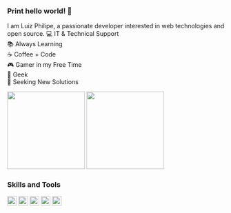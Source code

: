 ### Print hello world! 👋
I am Luiz Philipe, a passionate developer interested in web technologies and open source.
💻 IT & Technical Support  
📚 Always Learning  
☕️ Coffee + Code  
🎮 Gamer in my Free Time  
👾 Geek  
🚀 Seeking New Solutions  

<div>
  <img loading="lazy" height="180em" src="https://github-readme-stats.vercel.app/api/top-langs/?username=Lphilipex&layout=compact&langs_count=7&theme=transparent&bg_color=000&border_color=30A3DC&show_icons=true"/>
  <img loading="lazy" height="180em" src="https://github-readme-stats.vercel.app/api?username=Lphilipex&theme=transparent&bg_color=000&border_color=30A3DC&show_icons=true&icon_color=30A3DC&title_color=E94D5F&text_color=FFF"/>
</div>

### Skills and Tools
<div>
  <img loading="lazy" height="22em" src="https://img.shields.io/badge/Windows-000?style=for-the-badge&logo=windows&logoColor=2CA5E0"/>
  <img loading="lazy" height="22em" src="https://img.shields.io/badge/Linux-000?style=for-the-badge&logo=linux&logoColor=FCC624"/>
  <img loading="lazy" height="22em" src="https://img.shields.io/badge/GIT-E44C30?style=for-the-badge&logo=git&logoColor=white"/>
  <img loading="lazy" height="22em" src="https://img.shields.io/badge/Vscode-007ACC?style=for-the-badge&logo=visual-studio-code&logoColor=white"/>
<img loading="lazy" height="22em" src="https://img.shields.io/badge/LinkedIn-0077B5?style=for-the-badge&logo=linkedin&logoColor=white)](https://www.linkedin.com/in/luiz-philipe-barros-machado-050915204/"/>
<!--- <img loading="lazy" height="22em" src=""/> -->

<!--- <img loading="lazy" height="22em" src=""/> -->



</div>





